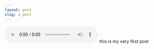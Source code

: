 ```yaml
---
layout: post
slug: a post
---
```

<audio
        controls
        src="/media/songs/teenidle.mp3">
            <a href="/media/songs/teenidle.mp3">
                Download audio
            </a>
    </audio>
this is my very first post
